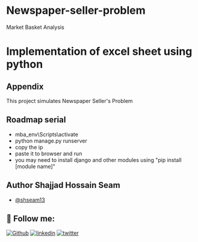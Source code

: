 # Newspaper-seller-problem
Market Basket Analysis
# Implementation of excel sheet using python

## Appendix

This project simulates Newspaper Seller's Problem

## Roadmap serial

- mba_env\Scripts\activate
- python manage.py runserver
- copy the ip
- paste it to browser and run
- you may need to install django and other modules using "pip install [module name]"


## Author Shajjad Hossain Seam

- [@shseam13](https://github.com/shseam13)

## 🔗 Follow me:
[![Github](https://img.shields.io/badge/github-000?style=for-the-badge&logo=github&logoColor=white)](https://github.com/shseam13)
[![linkedin](https://img.shields.io/badge/linkedin-0A66C2?style=for-the-badge&logo=linkedin&logoColor=white)](https://bd.linkedin.com/in/shajjad-hossain-seam-b6ba641b0)
[![twitter](https://img.shields.io/badge/facebook-1DA1F2?style=for-the-badge&logo=facebook&logoColor=white)](https://www.facebook.com/shajjadhossains1/)
